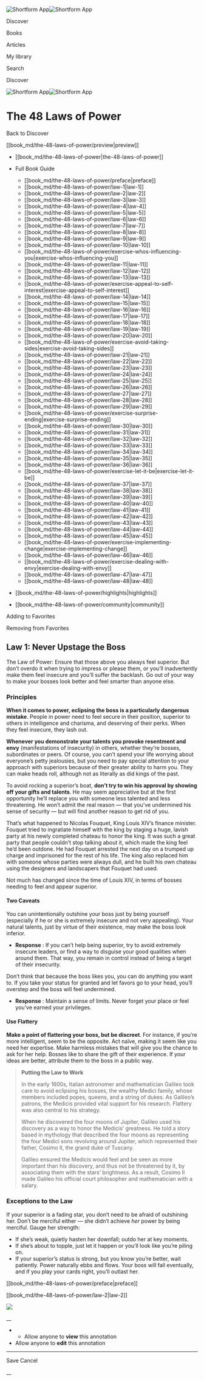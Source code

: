 ![Shortform App](/img/logo.36a2399e.svg)![Shortform App](/img/logo-dark.70c1b072.svg)

Discover

Books

Articles

My library

Search

Discover

![Shortform App](/img/logo.36a2399e.svg)![Shortform App](/img/logo-dark.70c1b072.svg)

# The 48 Laws of Power

Back to Discover

[[book_md/the-48-laws-of-power/preview|preview]]

  * [[book_md/the-48-laws-of-power|the-48-laws-of-power]]
  * Full Book Guide

    * [[book_md/the-48-laws-of-power/preface|preface]]
    * [[book_md/the-48-laws-of-power/law-1|law-1]]
    * [[book_md/the-48-laws-of-power/law-2|law-2]]
    * [[book_md/the-48-laws-of-power/law-3|law-3]]
    * [[book_md/the-48-laws-of-power/law-4|law-4]]
    * [[book_md/the-48-laws-of-power/law-5|law-5]]
    * [[book_md/the-48-laws-of-power/law-6|law-6]]
    * [[book_md/the-48-laws-of-power/law-7|law-7]]
    * [[book_md/the-48-laws-of-power/law-8|law-8]]
    * [[book_md/the-48-laws-of-power/law-9|law-9]]
    * [[book_md/the-48-laws-of-power/law-10|law-10]]
    * [[book_md/the-48-laws-of-power/exercise-whos-influencing-you|exercise-whos-influencing-you]]
    * [[book_md/the-48-laws-of-power/law-11|law-11]]
    * [[book_md/the-48-laws-of-power/law-12|law-12]]
    * [[book_md/the-48-laws-of-power/law-13|law-13]]
    * [[book_md/the-48-laws-of-power/exercise-appeal-to-self-interest|exercise-appeal-to-self-interest]]
    * [[book_md/the-48-laws-of-power/law-14|law-14]]
    * [[book_md/the-48-laws-of-power/law-15|law-15]]
    * [[book_md/the-48-laws-of-power/law-16|law-16]]
    * [[book_md/the-48-laws-of-power/law-17|law-17]]
    * [[book_md/the-48-laws-of-power/law-18|law-18]]
    * [[book_md/the-48-laws-of-power/law-19|law-19]]
    * [[book_md/the-48-laws-of-power/law-20|law-20]]
    * [[book_md/the-48-laws-of-power/exercise-avoid-taking-sides|exercise-avoid-taking-sides]]
    * [[book_md/the-48-laws-of-power/law-21|law-21]]
    * [[book_md/the-48-laws-of-power/law-22|law-22]]
    * [[book_md/the-48-laws-of-power/law-23|law-23]]
    * [[book_md/the-48-laws-of-power/law-24|law-24]]
    * [[book_md/the-48-laws-of-power/law-25|law-25]]
    * [[book_md/the-48-laws-of-power/law-26|law-26]]
    * [[book_md/the-48-laws-of-power/law-27|law-27]]
    * [[book_md/the-48-laws-of-power/law-28|law-28]]
    * [[book_md/the-48-laws-of-power/law-29|law-29]]
    * [[book_md/the-48-laws-of-power/exercise-surprise-ending|exercise-surprise-ending]]
    * [[book_md/the-48-laws-of-power/law-30|law-30]]
    * [[book_md/the-48-laws-of-power/law-31|law-31]]
    * [[book_md/the-48-laws-of-power/law-32|law-32]]
    * [[book_md/the-48-laws-of-power/law-33|law-33]]
    * [[book_md/the-48-laws-of-power/law-34|law-34]]
    * [[book_md/the-48-laws-of-power/law-35|law-35]]
    * [[book_md/the-48-laws-of-power/law-36|law-36]]
    * [[book_md/the-48-laws-of-power/exercise-let-it-be|exercise-let-it-be]]
    * [[book_md/the-48-laws-of-power/law-37|law-37]]
    * [[book_md/the-48-laws-of-power/law-38|law-38]]
    * [[book_md/the-48-laws-of-power/law-39|law-39]]
    * [[book_md/the-48-laws-of-power/law-40|law-40]]
    * [[book_md/the-48-laws-of-power/law-41|law-41]]
    * [[book_md/the-48-laws-of-power/law-42|law-42]]
    * [[book_md/the-48-laws-of-power/law-43|law-43]]
    * [[book_md/the-48-laws-of-power/law-44|law-44]]
    * [[book_md/the-48-laws-of-power/law-45|law-45]]
    * [[book_md/the-48-laws-of-power/exercise-implementing-change|exercise-implementing-change]]
    * [[book_md/the-48-laws-of-power/law-46|law-46]]
    * [[book_md/the-48-laws-of-power/exercise-dealing-with-envy|exercise-dealing-with-envy]]
    * [[book_md/the-48-laws-of-power/law-47|law-47]]
    * [[book_md/the-48-laws-of-power/law-48|law-48]]
  * [[book_md/the-48-laws-of-power/highlights|highlights]]
  * [[book_md/the-48-laws-of-power/community|community]]



Adding to Favorites 

Removing from Favorites 

## Law 1: Never Upstage the Boss

The Law of Power: Ensure that those above you always feel superior. But don’t overdo it when trying to impress or please them, or you’ll inadvertently make them feel insecure and you’ll suffer the backlash. Go out of your way to make your bosses look better and feel smarter than anyone else.

### Principles

**When it comes to power, eclipsing the boss is a particularly dangerous mistake**. People in power need to feel secure in their position, superior to others in intelligence and charisma, and deserving of their perks. When they feel insecure, they lash out.

**Whenever you demonstrate your talents you provoke resentment and envy** (manifestations of insecurity) in others, whether they’re bosses, subordinates or peers. Of course, you can’t spend your life worrying about everyone’s petty jealousies, but you need to pay special attention to your approach with superiors because of their greater ability to harm you. They can make heads roll, although not as literally as did kings of the past.

To avoid rocking a superior’s boat, **don’t try to win his approval by showing off your gifts and talents**. He may seem appreciative but at the first opportunity he’ll replace you with someone less talented and less threatening. He won’t admit the real reason — that you’ve undermined his sense of security — but will find another reason to get rid of you.

That’s what happened to Nicolas Fouquet, King Louis XIV’s finance minister. Fouquet tried to ingratiate himself with the king by staging a huge, lavish party at his newly completed chateau to honor the king. It was such a great party that people couldn’t stop talking about it, which made the king feel he’d been outdone. He had Fouquet arrested the next day on a trumped up charge and imprisoned for the rest of his life. The king also replaced him with someone whose parties were always dull, and he built his own chateau using the designers and landscapers that Fouquet had used.

Not much has changed since the time of Louis XIV, in terms of bosses needing to feel and appear superior.

#### Two Caveats

You can unintentionally outshine your boss just by being yourself (especially if he or she is extremely insecure and not very appealing). Your natural talents, just by virtue of their existence, may make the boss look inferior.

  * **Response** : If you can’t help being superior, try to avoid extremely insecure leaders, or find a way to disguise your good qualities when around them. That way, you remain in control instead of being a target of their insecurity.



Don’t think that because the boss likes you, you can do anything you want to. If you take your status for granted and let favors go to your head, you’ll overstep and the boss will feel undermined.

  * **Response** : Maintain a sense of limits. Never forget your place or feel you’ve earned your privileges. 



#### Use Flattery

**Make a point of flattering your boss, but be discreet**. For instance, if you’re more intelligent, seem to be the opposite. Act naïve, making it seem like you need her expertise. Make harmless mistakes that will give you the chance to ask for her help. Bosses like to share the gift of their experience. If your ideas are better, attribute them to the boss in a public way.

> **Putting the Law to Work**
> 
> In the early 1600s, Italian astronomer and mathematician Galileo took care to avoid eclipsing his bosses, the wealthy Medici family, whose members included popes, queens, and a string of dukes. As Galileo’s patrons, the Medicis provided vital support for his research. Flattery was also central to his strategy.
> 
> When he discovered the four moons of Jupiter, Galileo used his discovery as a way to honor the Medicis’ greatness. He told a story based in mythology that described the four moons as representing the four Medici sons revolving around Jupiter, which represented their father, Cosimo II, the grand duke of Tuscany.
> 
> Galileo ensured the Medicis would feel and be seen as more important than his discovery, and thus not be threatened by it, by associating them with the stars’ brightness. As a result, Cosimo II made Galileo his official court philosopher and mathematician with a salary.

### Exceptions to the Law

If your superior is a fading star, you don’t need to be afraid of outshining her. Don’t be merciful either — she didn’t achieve _her_ power by being merciful. Gauge her strength:

  * If she’s weak, quietly hasten her downfall; outdo her at key moments.
  * If she’s about to topple, just let it happen or you’ll look like you’re piling on.
  * If your superior’s status is strong, but you know you’re better, wait patiently. Power naturally ebbs and flows. Your boss will fall eventually, and if you play your cards right, you’ll outlast her. 



[[book_md/the-48-laws-of-power/preface|preface]]

[[book_md/the-48-laws-of-power/law-2|law-2]]

![](https://bat.bing.com/action/0?ti=56018282&Ver=2&mid=95c314f0-65ca-4d40-8ca4-45f3d6650578&sid=1711133063fa11eebdec89a8b8ae3bbc&vid=171147a063fa11eea7440fcfeb230d96&vids=0&msclkid=N&pi=0&lg=en-US&sw=800&sh=600&sc=24&nwd=1&tl=Shortform%20%7C%20Book&p=https%3A%2F%2Fwww.shortform.com%2Fapp%2Fbook%2Fthe-48-laws-of-power%2Flaw-1&r=&lt=481&evt=pageLoad&sv=1&rn=534502)

__

  *   * Allow anyone to **view** this annotation
  * Allow anyone to **edit** this annotation



* * *

Save Cancel

__



